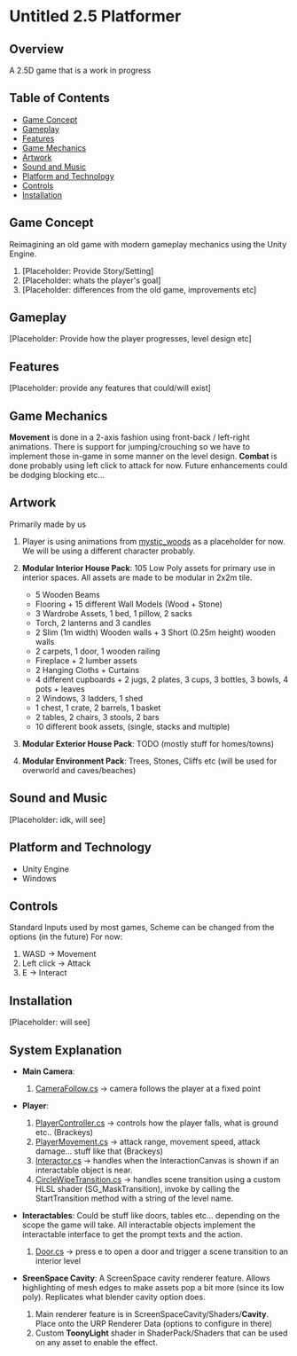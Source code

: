 # Untitled 2.5 Platformer

## Overview
A 2.5D game that is a work in progress

## Table of Contents

- [Game Concept](#game-concept)
- [Gameplay](#gameplay)
- [Features](#features)
- [Game Mechanics](#game-mechanics)
- [Artwork](#artwork)
- [Sound and Music](#sound-and-music)
- [Platform and Technology](#platform-and-technology)
- [Controls](#controls)
- [Installation](#installation)

## Game Concept

Reimagining an old game with modern gameplay mechanics using the Unity Engine. 
 1. [Placeholder: Provide Story/Setting]
 2. [Placeholder: whats the player's goal]
 3. [Placeholder: differences from the old game, improvements etc]

## Gameplay

 [Placeholder: Provide how the player progresses, level design etc]

## Features

 [Placeholder: provide any features that could/will exist]

## Game Mechanics

 **Movement** is done in a 2-axis fashion using front-back / left-right animations. There
 is support for jumping/crouching so we have to implement those in-game in some manner on the
 level design.
 **Combat** is done probably using left click to attack for now. Future enhancements could be dodging
 blocking etc...

## Artwork
 Primarily made by us

 1. Player is using animations from [mystic_woods](https://game-endeavor.itch.io/mystic-woods) as a 
 placeholder for now. We will be using a different character probably.

 2. **Modular Interior House Pack**: 105 Low Poly assets for primary use in interior spaces. All assets are made to be modular in 2x2m tile.
    * 5 Wooden Beams
    * Flooring + 15 different Wall Models (Wood + Stone)
    * 3 Wardrobe Assets, 1 bed, 1 pillow, 2 sacks
    * Torch, 2 lanterns and 3 candles
    * 2 Slim (1m width) Wooden walls + 3 Short (0.25m height) wooden walls
    * 2 carpets, 1 door, 1 wooden railing
    * Fireplace + 2 lumber assets
    * 2 Hanging Cloths + Curtains
    * 4 different cupboards + 2 jugs, 2 plates, 3 cups, 3 bottles, 3 bowls, 4 pots + leaves
    * 2 Windows, 3 ladders, 1 shed
    * 1 chest, 1 crate, 2 barrels, 1 basket
    * 2 tables, 2 chairs, 3 stools, 2 bars
    * 10 different book assets, (single, stacks and multiple)

3. **Modular Exterior House Pack**: TODO (mostly stuff for homes/towns)
4. **Modular Environment Pack**: Trees, Stones, Cliffs etc (will be used for overworld and caves/beaches)


## Sound and Music

 [Placeholder: idk, will see]

## Platform and Technology

 * Unity Engine
 * Windows

## Controls

 Standard Inputs used by most games, Scheme can be changed from the options (in the future)
 For now:
   1. WASD -> Movement
   2. Left click -> Attack
   3. E -> Interact

## Installation

 [Placeholder: will see]

## System Explanation

* **Main Camera**:
    1. <u>CameraFollow.cs</u> -> camera follows the player at a fixed point

* **Player**:
    1. <u>PlayerController.cs</u> -> controls how the player falls, what is ground etc.. (Brackeys)
    2. <u>PlayerMovement.cs</u> -> attack range, movement speed, attack damage... stuff like that (Brackeys)
    3. <u>Interactor.cs</u> -> handles when the InteractionCanvas is shown if an interactable object is near.
    4. <u>CircleWipeTransition.cs</u> -> handles scene transition using a custom HLSL shader (SG_MaskTransition),
    invoke by calling the StartTransition method with a string of the level name.

* **Interactables**:
Could be stuff like doors, tables etc... depending on the scope the game will take. All interactable objects
implement the interactable interface to get the prompt texts and the action.
    1. <u>Door.cs</u> -> press e to open a door and trigger a scene transition to an interior level

* **SreenSpace Cavity**:
A ScreenSpace cavity renderer feature. Allows highlighting of mesh edges to make assets pop a bit more (since its low poly). Replicates what blender cavity option does.
    1. Main renderer feature is in ScreenSpaceCavity/Shaders/**Cavity**. Place onto the URP Renderer Data (options to configure in there)
    2. Custom **ToonyLight** shader in ShaderPack/Shaders that can be used on any asset to enable the effect.